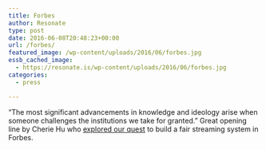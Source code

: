 ```yaml
---
title: Forbes
author: Resonate
type: post
date: 2016-06-08T20:48:23+00:00
url: /forbes/
featured_image: /wp-content/uploads/2016/06/forbes.jpg
essb_cached_image:
  - https://resonate.is/wp-content/uploads/2016/06/forbes.jpg
categories:
  - press

---
```

&#8220;The most significant advancements in knowledge and ideology arise when someone challenges the institutions we take for granted.&#8221; Great opening line by Cherie Hu who <a href="http://www.forbes.com/sites/cheriehu/2016/06/08/resonate-smarter-fairer-streaming-service/#207209aa5802" target="_blank">explored our quest</a> to build a fair streaming system in Forbes.